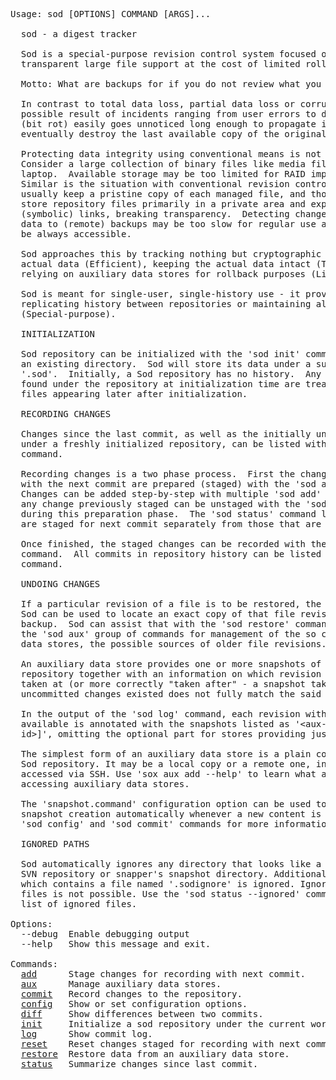 <!-- Automatically generated with dumpdocs.sh -- DO NOT EDIT!!! -->
<pre>
Usage: sod [OPTIONS] COMMAND [ARGS]...

  sod - a digest tracker

  Sod is a special-purpose revision control system focused on efficient and
  transparent large file support at the cost of limited rollback ability.

  Motto: What are backups for if you do not review what you back up?

  In contrast to total data loss, partial data loss or corruption as the
  possible result of incidents ranging from user errors to data degradation
  (bit rot) easily goes unnoticed long enough to propagate into backups and
  eventually destroy the last available copy of the original data.

  Protecting data integrity using conventional means is not always feasible.
  Consider a large collection of binary files like media files maintained on a
  laptop.  Available storage may be too limited for RAID implementation.
  Similar is the situation with conventional revision control systems, which
  usually keep a pristine copy of each managed file, and those that don't may
  store repository files primarily in a private area and expose them using
  (symbolic) links, breaking transparency.  Detecting changes by comparing
  data to (remote) backups may be too slow for regular use and backups may not
  be always accessible.

  Sod approaches this by tracking nothing but cryptographic digests of the
  actual data (Efficient), keeping the actual data intact (Transparent) and
  relying on auxiliary data stores for rollback purposes (Limited rollback).

  Sod is meant for single-user, single-history use - it provides no means of
  replicating history between repositories or maintaining alternate histories
  (Special-purpose).

  INITIALIZATION

  Sod repository can be initialized with the 'sod init' command executed under
  an existing directory.  Sod will store its data under a subdirectory named
  '.sod'.  Initially, a Sod repository has no history.  Any pre-existing files
  found under the repository at initialization time are treated equally as
  files appearing later after initialization.

  RECORDING CHANGES

  Changes since the last commit, as well as the initially untracked content
  under a freshly initialized repository, can be listed with the 'sod status'
  command.

  Recording changes is a two phase process.  First the changes to be recorded
  with the next commit are prepared (staged) with the 'sod add' command.
  Changes can be added step-by-step with multiple 'sod add' invocations and
  any change previously staged can be unstaged with the 'sod reset' command
  during this preparation phase.  The 'sod status' command lists changes that
  are staged for next commit separately from those that are not staged.

  Once finished, the staged changes can be recorded with the 'sod commit'
  command.  All commits in repository history can be listed with the 'sod log'
  command.

  UNDOING CHANGES

  If a particular revision of a file is to be restored, the digest recorded by
  Sod can be used to locate an exact copy of that file revision e.g. on a
  backup.  Sod can assist that with the 'sod restore' command, accompanied by
  the 'sod aux' group of commands for management of the so called auxiliary
  data stores, the possible sources of older file revisions.

  An auxiliary data store provides one or more snapshots of the original Sod
  repository together with an information on which revision the snapshot was
  taken at (or more correctly "taken after" - a snapshot taken while
  uncommitted changes existed does not fully match the said revision).

  In the output of the 'sod log' command, each revision with snapshots
  available is annotated with the snapshots listed as '&lt;aux-name&gt;[/&lt;snapshot-
  id&gt;]', omitting the optional part for stores providing just single snapshot.

  The simplest form of an auxiliary data store is a plain copy of the original
  Sod repository. It may be a local copy or a remote one, in the latter case
  accessed via SSH. Use 'sox aux add --help' to learn what are the options of
  accessing auxiliary data stores.

  The 'snapshot.command' configuration option can be used to let Sod trigger
  snapshot creation automatically whenever a new content is committed. See the
  'sod config' and 'sod commit' commands for more information.

  IGNORED PATHS

  Sod automatically ignores any directory that looks like a Git repository,
  SVN repository or snapper's snapshot directory. Additionally, any directory
  which contains a file named '.sodignore' is ignored. Ignoring individual
  files is not possible. Use the 'sod status --ignored' command to see the
  list of ignored files.

Options:
  --debug  Enable debugging output
  --help   Show this message and exit.

Commands:
  <a href="sod-add.md">add</a>      Stage changes for recording with next commit.
  <a href="sod-aux.md">aux</a>      Manage auxiliary data stores.
  <a href="sod-commit.md">commit</a>   Record changes to the repository.
  <a href="sod-config.md">config</a>   Show or set configuration options.
  <a href="sod-diff.md">diff</a>     Show differences between two commits.
  <a href="sod-init.md">init</a>     Initialize a sod repository under the current working directory.
  <a href="sod-log.md">log</a>      Show commit log.
  <a href="sod-reset.md">reset</a>    Reset changes staged for recording with next commit.
  <a href="sod-restore.md">restore</a>  Restore data from an auxiliary data store.
  <a href="sod-status.md">status</a>   Summarize changes since last commit.
</pre>
